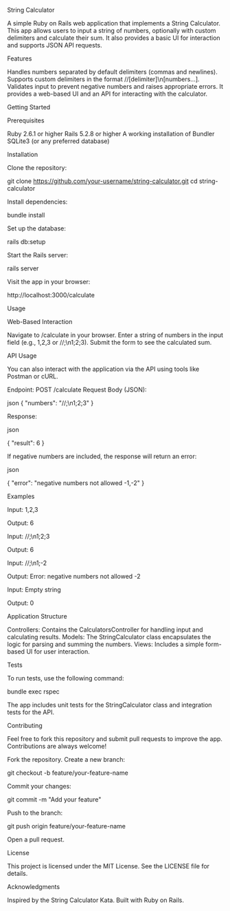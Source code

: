 String Calculator

A simple Ruby on Rails web application that implements a String
Calculator. This app allows users to input a string of numbers,
optionally with custom delimiters and calculate their sum. It also
provides a basic UI for interaction and supports JSON API requests.

Features

Handles numbers separated by default delimiters (commas and newlines).
Supports custom delimiters in the format //[delimiter]\n[numbers...].
Validates input to prevent negative numbers and raises appropriate errors.
It provides a web-based UI and an API for interacting with the calculator.

Getting Started

Prerequisites

Ruby 2.6.1 or higher
Rails 5.2.8 or higher
A working installation of Bundler
SQLite3 (or any preferred database)

Installation

Clone the repository:

git clone https://github.com/your-username/string-calculator.git
cd string-calculator

Install dependencies:

bundle install

Set up the database:

rails db:setup

Start the Rails server:

rails server

Visit the app in your browser:

http://localhost:3000/calculate

Usage

Web-Based Interaction

Navigate to /calculate in your browser.
Enter a string of numbers in the input field (e.g., 1,2,3 or //;\n1;2;3).
Submit the form to see the calculated sum.

API Usage

You can also interact with the application via the API using tools
like Postman or cURL.

Endpoint: POST /calculate
Request Body (JSON):

json
{
  "numbers": "//;\n1;2;3"
}

Response:

json

{
  "result": 6
}

If negative numbers are included, the response will return an error:

json

{
  "error": "negative numbers not allowed -1,-2"
}

Examples

Input: 1,2,3

Output: 6

Input: //;\n1;2;3

Output: 6

Input: //;\n1;-2

Output: Error: negative numbers not allowed -2

Input: Empty string

Output: 0

Application Structure

Controllers: Contains the CalculatorsController for handling input and
calculating results.
Models: The StringCalculator class encapsulates the logic for parsing
and summing the numbers.
Views: Includes a simple form-based UI for user interaction.

Tests

To run tests, use the following command:

bundle exec rspec

The app includes unit tests for the StringCalculator class and
integration tests for the API.

Contributing

Feel free to fork this repository and submit pull requests to improve
the app. Contributions are always welcome!

Fork the repository.
Create a new branch:

git checkout -b feature/your-feature-name

Commit your changes:


git commit -m "Add your feature"

Push to the branch:


git push origin feature/your-feature-name

Open a pull request.

License

This project is licensed under the MIT License. See the LICENSE file
for details.

Acknowledgments

Inspired by the String Calculator Kata.
Built with Ruby on Rails.


